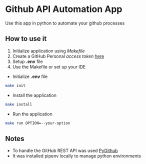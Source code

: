 # Github API Automation App

Use this app in python to automate your github processes

## How to use it

1. Initialize application using *Makefile*
2. Create a GitHub Personal *access token* [here](https://github.com/settings/tokens)
3. Setup **.env** file
4. Use the Makefile or set up your IDE

- Initialize **.env** file

```bash
make init
```

- Install the application

```bash
make install
```

- Run the application

```bash
make run OPTION=--your-option
```

## Notes

- To handle the GitHub REST API was used [PyGithub](https://github.com/PyGithub/PyGithub)
- It was installed pipenv locally to manage python environments
